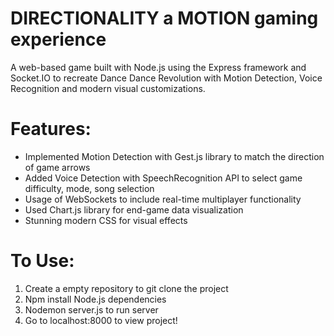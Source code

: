 DIRECTIONALITY a MOTION gaming experience
============

A web-based game built with Node.js using the Express framework and Socket.IO to recreate Dance Dance Revolution with Motion Detection, Voice Recognition and modern visual customizations.

Features:
========
-  Implemented Motion Detection with Gest.js library to match the direction of game arrows
-  Added Voice Detection with SpeechRecognition API to select game difficulty, mode, song selection
-  Usage of WebSockets to include real-time multiplayer functionality
-  Used Chart.js library for end-game data visualization
-  Stunning modern CSS for visual effects


To Use:
============

1) Create a empty repository to git clone the project
2) Npm install Node.js dependencies
3) Nodemon server.js to run server
4) Go to localhost:8000 to view project!
